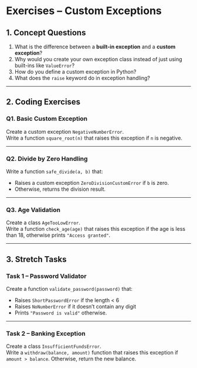 # Exercises – Custom Exceptions

## 1. Concept Questions
1. What is the difference between a **built-in exception** and a **custom exception**?  
2. Why would you create your own exception class instead of just using built-ins like `ValueError`?  
3. How do you define a custom exception in Python?  
4. What does the `raise` keyword do in exception handling?  

---

## 2. Coding Exercises

### Q1. Basic Custom Exception
Create a custom exception `NegativeNumberError`.  
Write a function `square_root(n)` that raises this exception if `n` is negative.

---

### Q2. Divide by Zero Handling
Write a function `safe_divide(a, b)` that:  
- Raises a custom exception `ZeroDivisionCustomError` if `b` is zero.  
- Otherwise, returns the division result.  

---

### Q3. Age Validation
Create a class `AgeTooLowError`.  
Write a function `check_age(age)` that raises this exception if the age is less than 18, otherwise prints `"Access granted"`.

---

## 3. Stretch Tasks

### Task 1 – Password Validator
Create a function `validate_password(password)` that:  
- Raises `ShortPasswordError` if the length < 6  
- Raises `NoNumberError` if it doesn’t contain any digit  
- Prints `"Password is valid"` otherwise.  

---

### Task 2 – Banking Exception
Create a class `InsufficientFundsError`.  
Write a `withdraw(balance, amount)` function that raises this exception if `amount > balance`. Otherwise, return the new balance.

